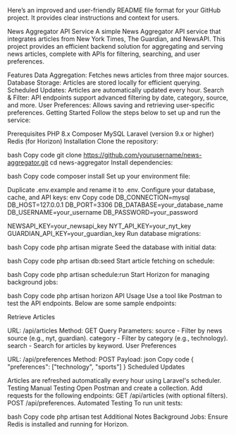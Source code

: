 
Here’s an improved and user-friendly README file format for your GitHub project. It provides clear instructions and context for users.

News Aggregator API Service
A simple News Aggregator API service that integrates articles from New York Times, The Guardian, and NewsAPI. This project provides an efficient backend solution for aggregating and serving news articles, complete with APIs for filtering, searching, and user preferences.

Features
Data Aggregation: Fetches news articles from three major sources.
Database Storage: Articles are stored locally for efficient querying.
Scheduled Updates: Articles are automatically updated every hour.
Search & Filter: API endpoints support advanced filtering by date, category, source, and more.
User Preferences: Allows saving and retrieving user-specific preferences.
Getting Started
Follow the steps below to set up and run the service:

Prerequisites
PHP 8.x
Composer
MySQL
Laravel (version 9.x or higher)
Redis (for Horizon)
Installation
Clone the repository:

bash
Copy code
git clone https://github.com/yourusername/news-aggregator.git
cd news-aggregator
Install dependencies:

bash
Copy code
composer install
Set up your environment file:

Duplicate .env.example and rename it to .env.
Configure your database, cache, and API keys:
env
Copy code
DB_CONNECTION=mysql
DB_HOST=127.0.0.1
DB_PORT=3306
DB_DATABASE=your_database_name
DB_USERNAME=your_username
DB_PASSWORD=your_password

NEWSAPI_KEY=your_newsapi_key
NYT_API_KEY=your_nyt_key
GUARDIAN_API_KEY=your_guardian_key
Run database migrations:

bash
Copy code
php artisan migrate
Seed the database with initial data:

bash
Copy code
php artisan db:seed
Start article fetching on schedule:

bash
Copy code
php artisan schedule:run
Start Horizon for managing background jobs:

bash
Copy code
php artisan horizon
API Usage
Use a tool like Postman to test the API endpoints. Below are some sample endpoints:

Retrieve Articles

URL: /api/articles
Method: GET
Query Parameters:
source - Filter by news source (e.g., nyt, guardian).
category - Filter by category (e.g., technology).
search - Search for articles by keyword.
User Preferences

URL: /api/preferences
Method: POST
Payload:
json
Copy code
{
  "preferences": ["technology", "sports"]
}
Scheduled Updates

Articles are refreshed automatically every hour using Laravel's scheduler.
Testing
Manual Testing
Open Postman and create a collection.
Add requests for the following endpoints:
GET /api/articles (with optional filters).
POST /api/preferences.
Automated Testing
To run unit tests:

bash
Copy code
php artisan test
Additional Notes
Background Jobs: Ensure Redis is installed and running for Horizon.
